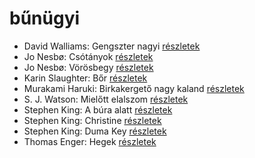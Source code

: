 # bűnügyi

- David Walliams: Gengszter nagyi [részletek](../_details/David%20Walliams.md#id_1218)
- Jo Nesbø: Csótányok [részletek](../_details/Jo%20Nesb%C3%B8.md#id_577)
- Jo Nesbø: Vörösbegy [részletek](../_details/Jo%20Nesb%C3%B8.md#id_1742)
- Karin Slaughter: Bőr [részletek](../_details/Karin%20Slaughter.md#id_599)
- Murakami Haruki: Birkakergető nagy kaland [részletek](../_details/Murakami%20Haruki.md#id_526)
- S. J. Watson: Mielőtt elalszom [részletek](../_details/S.%20J.%20Watson.md#id_994)
- Stephen King: A búra alatt [részletek](../_details/Stephen%20King.md#id_557)
- Stephen King: Christine [részletek](../_details/Stephen%20King.md#id_551)
- Stephen King: Duma Key [részletek](../_details/Stephen%20King.md#id_554)
- Thomas Enger: Hegek [részletek](../_details/Thomas%20Enger.md#id_617)